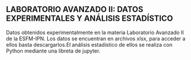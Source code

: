 ## LABORATORIO AVANZADO II: DATOS EXPERIMENTALES Y ANÁLISIS ESTADÍSTICO

Datos obtenidos experimentalmente en la materia Laboratorio Avanzado II de la ESFM-IPN. Los datos se encuentran en archivos xlsx, para acceder a ellos basta descargarlos.El análisis estadístico de ellos se realiza con Python mediante una libreta de jupyter.
